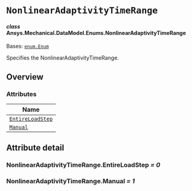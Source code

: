 # `NonlinearAdaptivityTimeRange`

<a id="ansys.mechanical.stubs.v242.Ansys.Mechanical.DataModel.Enums.NonlinearAdaptivityTimeRange"></a>

#### *class* Ansys.Mechanical.DataModel.Enums.NonlinearAdaptivityTimeRange

Bases: [`enum.Enum`](https://docs.python.org/3/library/enum.html#enum.Enum)

Specifies the NonlinearAdaptivityTimeRange.

<!-- !! processed by numpydoc !! -->

<a id="overview"></a>

## Overview

### Attributes

| Name |
| -------------------------------------------------------------------------------------------------------------------------------------------------------- |
| [`EntireLoadStep`](#NonlinearAdaptivityTimeRange.EntireLoadStep) |
| [`Manual`](#NonlinearAdaptivityTimeRange.Manual) |

<a id="attribute-detail"></a>

## Attribute detail

<a id="NonlinearAdaptivityTimeRange.EntireLoadStep"></a>

### NonlinearAdaptivityTimeRange.EntireLoadStep *= 0*

<a id="NonlinearAdaptivityTimeRange.Manual"></a>

### NonlinearAdaptivityTimeRange.Manual *= 1*


